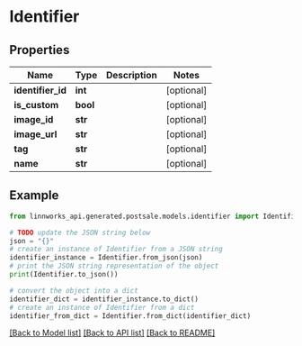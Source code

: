 # Identifier


## Properties

Name | Type | Description | Notes
------------ | ------------- | ------------- | -------------
**identifier_id** | **int** |  | [optional] 
**is_custom** | **bool** |  | [optional] 
**image_id** | **str** |  | [optional] 
**image_url** | **str** |  | [optional] 
**tag** | **str** |  | [optional] 
**name** | **str** |  | [optional] 

## Example

```python
from linnworks_api.generated.postsale.models.identifier import Identifier

# TODO update the JSON string below
json = "{}"
# create an instance of Identifier from a JSON string
identifier_instance = Identifier.from_json(json)
# print the JSON string representation of the object
print(Identifier.to_json())

# convert the object into a dict
identifier_dict = identifier_instance.to_dict()
# create an instance of Identifier from a dict
identifier_from_dict = Identifier.from_dict(identifier_dict)
```
[[Back to Model list]](../README.md#documentation-for-models) [[Back to API list]](../README.md#documentation-for-api-endpoints) [[Back to README]](../README.md)


